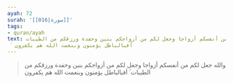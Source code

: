 ```yaml
---
ayah: 72
surah: '[[016|سورة]]'
tags:
- quran/ayah
text: والله جعل لكم من أنفسكم أزواجا وجعل لكم من أزواجكم بنين وحفدة ورزقكم من الطيبات
  ۚ أفبالباطل يؤمنون وبنعمت الله هم يكفرون
---
```

> والله جعل لكم من أنفسكم أزواجا وجعل لكم من أزواجكم بنين وحفدة ورزقكم من الطيبات ۚ أفبالباطل يؤمنون وبنعمت الله هم يكفرون
